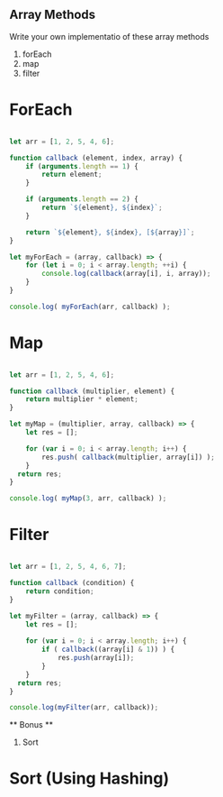 ## Array Methods

Write your own implementatio of these array methods
  1. forEach
  2. map
  3. filter


# ForEach
```js

let arr = [1, 2, 5, 4, 6];

function callback (element, index, array) {
	if (arguments.length == 1) {
		return element;
	}

	if (arguments.length == 2) {
		return `${element}, ${index}`;
	}

	return `${element}, ${index}, [${array}]`;
}

let myForEach = (array, callback) => {
	for (let i = 0; i < array.length; ++i) {
		console.log(callback(array[i], i, array));
	}
}

console.log( myForEach(arr, callback) );

```

# Map
```js

let arr = [1, 2, 5, 4, 6];

function callback (multiplier, element) {
	return multiplier * element;
}

let myMap = (multiplier, array, callback) => {
	let res = [];

	for (var i = 0; i < array.length; i++) {
		res.push( callback(multiplier, array[i]) );
	}
  return res;
}

console.log( myMap(3, arr, callback) );
```

# Filter

```js

let arr = [1, 2, 5, 4, 6, 7];

function callback (condition) {
	return condition;
}

let myFilter = (array, callback) => {
	let res = [];
	
	for (var i = 0; i < array.length; i++) {
		if ( callback((array[i] & 1)) ) {
			res.push(array[i]);
		}
	}
  return res;
}

console.log(myFilter(arr, callback));

```
** Bonus **
  1. Sort

# Sort (Using Hashing)

```js
	


```